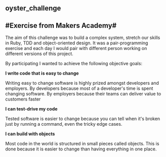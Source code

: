## oyster_challenge ##

#Exercise from Makers Academy#
-------------------------------
The aim of this challenge was to build a complex system, stretch our skills in Ruby, TDD and object-oriented design. It was a pair-programming exercise and each day
I would pair with different person working on different versions of this project.

By participating I wanted to achieve the following objective goals:

**I write code that is easy to change**

Writing easy to change software is highly prized amongst developers and employers. By developers because most of a developer's time is spent changing software. By employers because their teams can deliver value to customers faster

**I can test-drive my code**

Tested software is easier to change because you can tell when it's broken just by running a command, even the tricky edge cases.

**I can build with objects**

Most code in the world is structured in small pieces called objects. This is done because it is easier to change than having everything in one place.
